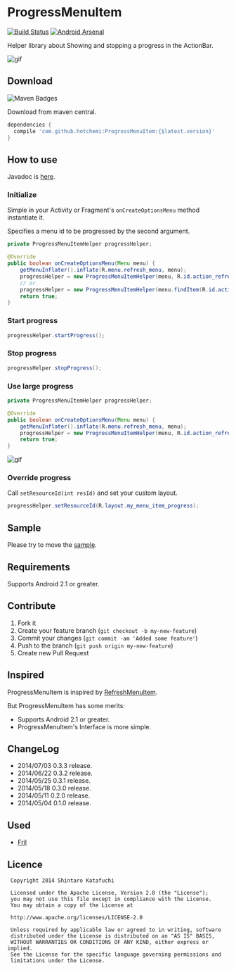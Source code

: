 ProgressMenuItem
================

[![Build Status](https://travis-ci.org/hotchemi/ProgressMenuItem.png?branch=master)](https://travis-ci.org/hotchemi/ProgressMenuItem)
[![Android Arsenal](http://img.shields.io/badge/Android%20Arsenal-ProgressMenuItem-brightgreen.svg?style=flat)](http://android-arsenal.com/details/1/845)

Helper library about Showing and stopping a progress in the ActionBar.

![gif](http://gifzo.net/BO3wY1zTTkb.gif)

## Download
![Maven Badges](https://maven-badges.herokuapp.com/maven-central/com.github.hotchemi/ProgressMenuItem/badge.svg)

Download from maven central.

```groovy
dependencies {
  compile 'com.github.hotchemi:ProgressMenuItem:{$latest.version}'
}
```

## How to use

Javadoc is [here](http://www.javadoc.io/doc/com.github.hotchemi/ProgressMenuItem/0.3.3).

### Initialize

Simple in your Activity or Fragment's `onCreateOptionsMenu` method instantiate it.

Specifies a menu id to be progressed by the second argument.

```java
private ProgressMenuItemHelper progressHelper;

@Override
public boolean onCreateOptionsMenu(Menu menu) {
    getMenuInflater().inflate(R.menu.refresh_menu, menu);
    progressHelper = new ProgressMenuItemHelper(menu, R.id.action_refresh);
    // or
    progressHelper = new ProgressMenuItemHelper(menu.findItem(R.id.action_refresh));
    return true;
}
```

### Start progress

``` java
progressHelper.startProgress();
```

### Stop progress

``` java
progressHelper.stopProgress();
```

### Use large progress

```java
private ProgressMenuItemHelper progressHelper;

@Override
public boolean onCreateOptionsMenu(Menu menu) {
    getMenuInflater().inflate(R.menu.refresh_menu, menu);
    progressHelper = new ProgressMenuItemHelper(menu, R.id.action_refresh, ProgressMenuSize.LARGE);
    return true;
}
```

![gif](http://gifzo.net/BDXqbzDanWc.gif)

### Override progress

Call `setResourceId(int resId)` and set your custom layout.

``` java
progressHelper.setResourceId(R.layout.my_menu_item_progress);
```

## Sample

Please try to move the [sample](https://github.com/hotchemi/ProgressMenuItem/tree/master/sample/).

## Requirements

Supports Android 2.1 or greater.

## Contribute

1. Fork it
2. Create your feature branch (`git checkout -b my-new-feature`)
3. Commit your changes (`git commit -am 'Added some feature'`)
4. Push to the branch (`git push origin my-new-feature`)
5. Create new Pull Request

## Inspired

ProgressMenuItem is inspired by [RefreshMenuItem](https://github.com/nicolasjafelle/RefreshMenuItem).

But ProgressMenuItem has some merits:

- Supports Android 2.1 or greater.
- ProgressMenuItem's Interface is more simple.

## ChangeLog

- 2014/07/03 0.3.3 release.
- 2014/06/22 0.3.2 release.
- 2014/05/25 0.3.1 release.
- 2014/05/18 0.3.0 release.
- 2014/05/11 0.2.0 release.
- 2014/05/04 0.1.0 release.

## Used

- [Fril](https://play.google.com/store/apps/details?id=jp.co.fablic.fril)

## Licence

```
 Copyright 2014 Shintaro Katafuchi

 Licensed under the Apache License, Version 2.0 (the "License");
 you may not use this file except in compliance with the License.
 You may obtain a copy of the License at

 http://www.apache.org/licenses/LICENSE-2.0

 Unless required by applicable law or agreed to in writing, software
 distributed under the License is distributed on an "AS IS" BASIS,
 WITHOUT WARRANTIES OR CONDITIONS OF ANY KIND, either express or implied.
 See the License for the specific language governing permissions and
 limitations under the License.
```
